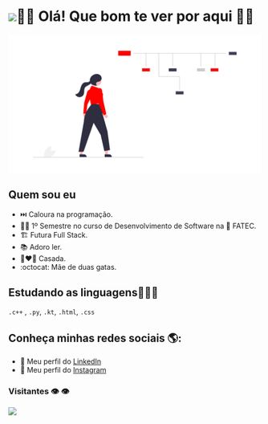 <h1><img src="https://raw.githubusercontent.com/iampavangandhi/iampavangandhi/master/gifs/Hi.gif" width="30px">🕵️‍♀️ Olá! Que bom te ver por aqui 🙋‍♀️</h1>
 <img align="center" width="600px" src="carrer.png" />

## Quem sou eu
- ⏭️ Caloura na programação.
- 👩‍🎓 1º Semestre no curso de Desenvolvimento de Software na 🏫 FATEC.
- 🏗️ Futura Full Stack.
- 📚 Adoro ler.
- 👩‍❤️‍👨 Casada.
- :octocat: Mãe de duas gatas.

## Estudando as linguagens:construction_worker_woman:🦖 
`.c++` , `.py`, `.kt`, `.html`, `.css`

## Conheça minhas redes sociais 🌎:
- 💼 Meu perfil do <a href="https://www.linkedin.com/in/paulademelo/">LinkedIn</a>
- 💃 Meu perfil do <a href="https://www.instagram.com/paulameloti/">Instagram</a>

### Visitantes 👁️ 👁️  
  <img alingn="center" src="https://profile-counter.glitch.me/paulademelo/count.svg" />
   
<!--
**paulademelo/paulademelo** is a ✨ _special_ ✨ repository because its `README.md` (this file) appears on your GitHub profile.

Here are some ideas to get you started:

- 🔭 I’m currently working on ...
- 🌱 I’m currently learning ...
- 👯 I’m looking to collaborate on ...
- 🤔 I’m looking for help with ...
- 💬 Ask me about ...
- 📫 How to reach me: ...
- 😄 Pronouns: ...
- ⚡ Fun fact: ...
-->
